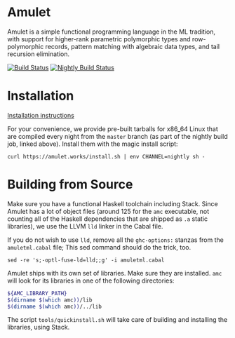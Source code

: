 # Amulet

Amulet is a simple functional programming language in the ML tradition,
with support for higher-rank parametric polymorphic types and
row-polymorphic records, pattern matching with algebraic data types, and
tail recursion elimination.

[![Build Status](https://callisto.amulet.works/job/amulet/job/master/badge/icon)](https://callisto.amulet.works/job/amulet/job/master/)
[![Nightly Build Status](https://callisto.amulet.works/job/Amulet%20Nightly/badge/icon?subject=Nightly%20build)](https://callisto.amulet.works/job/Amulet%20Nightly/)

# Installation

[Installation
instructions](https://amulet.works/tutorials/00-installing.html)

For your convenience, we provide pre-built tarballs for x86_64 Linux
that are compiled every night from the `master` branch (as part of the
nightly build job, linked above). Install them with the magic install
script:

```
curl https://amulet.works/install.sh | env CHANNEL=nightly sh -
```

# Building from Source

Make sure you have a functional Haskell toolchain including Stack. Since
Amulet has a lot of object files (around 125 for the `amc` executable,
not counting all of the Haskell dependencies that are shipped as `.a`
static libraries), we use the LLVM `lld` linker in the Cabal file.

If you do not wish to use `lld`, remove all the `ghc-options:` stanzas
from the `amuletml.cabal` file; This sed command should do the trick,
too.

```
sed -re 's;-optl-fuse-ld=lld;;g' -i amuletml.cabal
```

Amulet ships with its own set of libraries. Make sure they are
installed. `amc` will look for its libraries in one of the following
directories:

```bash
${AMC_LIBRARY_PATH}
$(dirname $(which amc))/lib
$(dirname $(which amc))/../lib
```

The script `tools/quickinstall.sh` will take care of building and
installing the libraries, using Stack.
